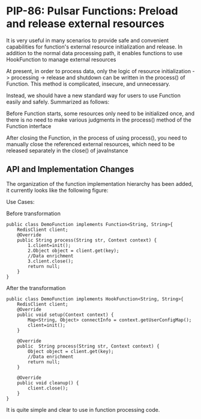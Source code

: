 # PIP-86: Pulsar Functions: Preload and release external resources

It is very useful in many scenarios to provide safe and convenient capabilities for function's external resource initialization and release. In addition to the normal data processing path, it enables functions to use HookFunction to manage external resources

At present, in order to process data, only the logic of resource initialization -> processing -> release and shutdown can be written in the process() of Function. This method is complicated, insecure, and unnecessary.

Instead, we should have a new standard way for users to use Function easily and safely. Summarized as follows:

Before Function starts, some resources only need to be initialized once, and there is no need to make various judgments in the process() method of the Function interface

After closing the Function, in the process of using process(), you need to manually close the referenced external resources, which need to be released separately in the close() of javaInstance 

## API and Implementation Changes

The organization of the function implementation hierarchy has been added, it currently looks like the following figure:

Use Cases:

Before transformation

```
public class DemoFunction implements Function<String, String>{
    RedisClient client;
    @Override
    public String process(String str, Context context) {
        1.client=init();
        2.Object object = client.get(key);
        //Data enrichment
        3.client.close();
        return null;
    }
}
```

After the transformation

```
public class DemoFunction implements HookFunction<String, String>{
    RedisClient client;
    @Override
    public void setup(Context context) {
        Map<String, Object> connectInfo = context.getUserConfigMap();
        client=init();
    }
 
    @Override
    public  String process(String str, Context context) {
        Object object = client.get(key);
        //Data enrichment
        return null;
    }
 
    @Override
    public void cleanup() {
        client.close();
    }
}
```
It is quite simple and clear to use in function processing code.
